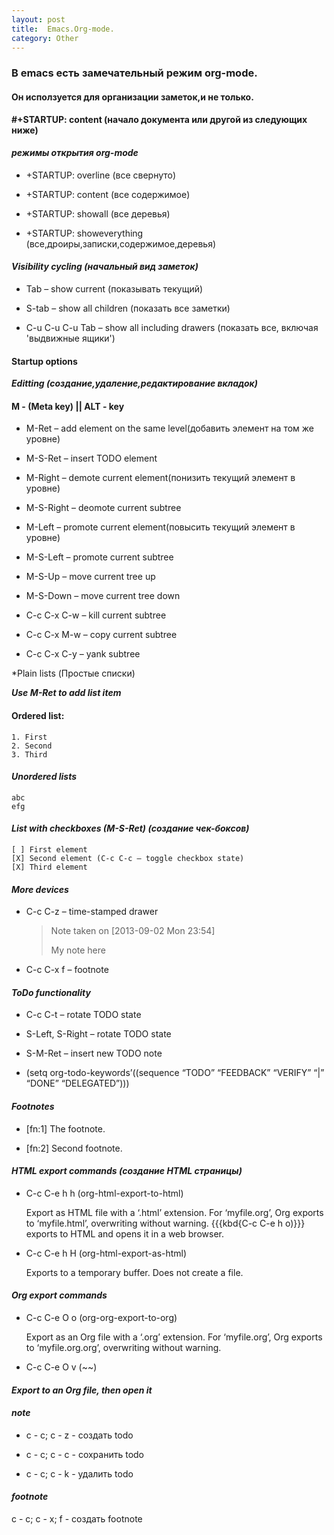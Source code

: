 ```yaml
---
layout: post
title:  Emacs.Org-mode.
category: Other
---
```


### В emacs есть замечательный режим org-mode.

#### Он исползуется для организации заметок,и не только.

**\#+STARTUP: content (начало документа или другой из следующих ниже)**

#### *режимы открытия org-mode*

- +STARTUP: overline (все свернуто)

- +STARTUP: content  (все содержимое)

- +STARTUP: showall  (все деревья)

- +STARTUP: showeverything (все,дроиры,записки,содержимое,деревья)
 

#### *Visibility cycling (начальный вид заметок)*

- Tab – show current (показывать текущий)

- S-tab – show all children (показать все заметки)

- C-u C-u C-u Tab – show all including drawers (показать все, включая 'выдвижные ящики')


#### Startup options

***Editting (создание,удаление,редактирование вкладок)***

#### M - (Meta key) || ALT - key

- M-Ret – add element on the same level(добавить элемент на том же уровне)

- M-S-Ret – insert TODO element

- M-Right – demote current element(понизить текущий элемент в уровне)

- M-S-Right – deomote current subtree

- M-Left – promote current element(повысить текущий элемент в уровне)

- M-S-Left – promote current subtree

- M-S-Up – move current tree up

- M-S-Down – move current tree down

- C-c C-x C-w – kill current subtree

- C-c C-x M-w – copy current subtree

- C-c C-x C-y – yank subtree

*Plain lists (Простые списки)

***Use M-Ret to add list item***

#### Ordered list:

    1. First
    2. Second
    3. Third

#### *Unordered lists*

    abc
    efg

#### *List with checkboxes (M-S-Ret) (создание чек-боксов)*

    [ ] First element
    [X] Second element (C-c C-c – toggle checkbox state)
    [X] Third element

#### *More devices*

- C-c C-z – time-stamped drawer

    >Note taken on [2013-09-02 Mon 23:54]
    >
    >My note here

- C-c C-x f – footnote

#### *ToDo functionality*

- C-c C-t – rotate TODO state

- S-Left, S-Right – rotate TODO state

- S-M-Ret – insert new TODO note

- (setq org-todo-keywords’((sequence “TODO” “FEEDBACK” “VERIFY” “|” “DONE” “DELEGATED”)))

#### *Footnotes*

- [fn:1] The footnote.

- [fn:2] Second footnote.

#### *HTML export commands (создание HTML страницы)*

- C-c C-e h h (org-html-export-to-html)

    Export as HTML file with a ‘.html’ extension. For ‘myfile.org’, Org exports to ‘myfile.html’, overwriting without warning. {{{kbd{C-c C-e h o)}}} exports to HTML and opens it in a web browser.
    
- C-c C-e h H (org-html-export-as-html)

    Exports to a temporary buffer. Does not create a file. 
	
 
#### *Org export commands*

- C-c C-e O o (org-org-export-to-org)

    Export as an Org file with a ‘.org’ extension. For ‘myfile.org’, Org exports to ‘myfile.org.org’, overwriting without warning.

- C-c C-e O v (~~)

#### *Export to an Org file, then open it* 
	
#### *note* 

- c - c; c - z -  создать todo

- c - c; c - c  - сохранить todo

- c - c; c - k  - удалить todo

#### *footnote*

c - c; c - x; f  - создать footnote

